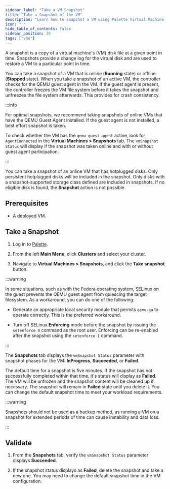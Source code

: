 ```yaml
---
sidebar_label: "Take a VM Snapshot"
title: "Take a Snapshot of the VM"
description: "Learn how to snapshot a VM using Palette Virtual Machine Orchestrator.."
icon: " "
hide_table_of_contents: false
sidebar_position: 30
tags: ["vmo"]
---
```


A snapshot is a copy of a virtual machine's (VM) disk file at a given point in time. Snapshots provide a change log for
the virtual disk and are used to restore a VM to a particular point in time.

You can take a snapshot of a VM that is online (**Running** state) or offline (**Stopped** state). When you take a
snapshot of an active VM, the controller checks for the QEMU guest agent in the VM. If the guest agent is present, the
controller freezes the VM file system before it takes the snapshot and unfreezes the file system afterwards. This
provides for crash consistency.

:::info

For optimal snapshots, we recommend taking snapshots of online VMs that have the QEMU Guest Agent installed. If the
guest agent is not installed, a best effort snapshot is taken.

To check whether the VM has the `qemu-guest-agent` active, look for `AgentConnected` in the **Virtual Machines >
Snapshots** tab. The `vmSnapshot Status` will display if the snapshot was taken online and with or without guest agent
participation.

:::

You can take a snapshot of an online VM that has hotplugged disks. Only persistent hotplugged disks will be included in
the snapshot. Only disks with a snapshot-supported storage class defined are included in snapshots. If no eligible disk
is found, the **Snapshot** action is not possible.

## Prerequisites

- A deployed VM.

## Take a Snapshot

1. Log in to [Palette](https://console.spectrocloud.com).

2. From the left **Main Menu**, click **Clusters** and select your cluster.

3. Navigate to **Virtual Machines > Snapshots**, and click the **Take snapshot** button.

:::warning

In some situations, such as with the Fedora operating system, SELinux on the guest prevents the QEMU guest agent from
quiescing the target filesystem. As a workaround, you can do one of the following:

- Generate an appropriate local security module that permits `qemu-ga` to operate correctly. This is the preferred
  workaround.

- Turn off SELinux **Enforcing** mode before the snapshot by issuing the `setenforce 0` command as the root user.
  Enforcing can be re-enabled after the snapshot using the `setenforce 1` command.

:::

The **Snapshots** tab displays the `vmSnapshot Status` parameter with snapshot phases for the VM: **InProgress**,
**Succeeded**, or **Failed**.

The default time for a snapshot is five minutes. If the snapshot has not successfully completed within that time, it's
status will display as **Failed**. The VM will be unfrozen and the snapshot content will be cleaned up if necessary. The
snapshot will remain in **Failed** state until you delete it. You can change the default snapshot time to meet your
workload requirements.

:::warning

Snapshots should not be used as a backup method, as running a VM on a snapshot for extended periods of time can cause
instability and data loss.

:::

## Validate

1. From the **Snapshots** tab, verify the `vmSnapshot Status` parameter displays **Succeeded**.

2. If the snapshot status displays as **Failed**, delete the snapshot and take a new one. You may need to change the
   default snapshot time in the VM configuration.

